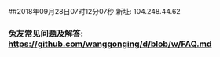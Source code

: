 ##2018年09月28日07时12分07秒 新址: 104.248.44.62
### 兔友常见问题及解答: https://github.com/wanggonging/d/blob/w/FAQ.md
